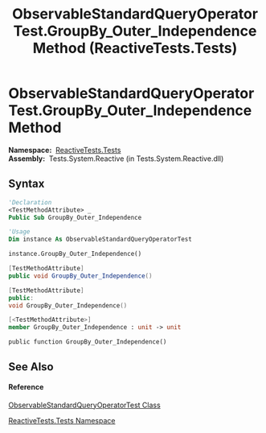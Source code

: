 ﻿---
title: ObservableStandardQueryOperatorTest.GroupBy_Outer_Independence Method  (ReactiveTests.Tests)
TOCTitle: GroupBy_Outer_Independence Method
ms:assetid: M:ReactiveTests.Tests.ObservableStandardQueryOperatorTest.GroupBy_Outer_Independence
ms:mtpsurl: https://msdn.microsoft.com/en-us/library/reactivetests.tests.observablestandardqueryoperatortest.groupby_outer_independence(v=VS.103)
ms:contentKeyID: 36619223
ms.date: 06/28/2011
mtps_version: v=VS.103
f1_keywords:
- ReactiveTests.Tests.ObservableStandardQueryOperatorTest.GroupBy_Outer_Independence
dev_langs:
- CSharp
- JScript
- VB
- FSharp
- c++
---

# ObservableStandardQueryOperatorTest.GroupBy\_Outer\_Independence Method

**Namespace:**  [ReactiveTests.Tests](hh289046\(v=vs.103\).md)  
**Assembly:**  Tests.System.Reactive (in Tests.System.Reactive.dll)

## Syntax

``` vb
'Declaration
<TestMethodAttribute> _
Public Sub GroupBy_Outer_Independence
```

``` vb
'Usage
Dim instance As ObservableStandardQueryOperatorTest

instance.GroupBy_Outer_Independence()
```

``` csharp
[TestMethodAttribute]
public void GroupBy_Outer_Independence()
```

``` c++
[TestMethodAttribute]
public:
void GroupBy_Outer_Independence()
```

``` fsharp
[<TestMethodAttribute>]
member GroupBy_Outer_Independence : unit -> unit 
```

``` jscript
public function GroupBy_Outer_Independence()
```

## See Also

#### Reference

[ObservableStandardQueryOperatorTest Class](hh288944\(v=vs.103\).md)

[ReactiveTests.Tests Namespace](hh289046\(v=vs.103\).md)

